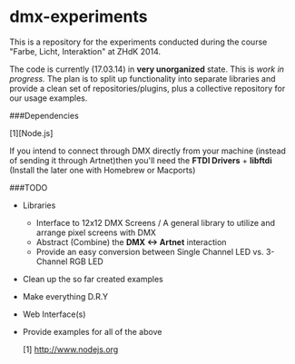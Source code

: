 dmx-experiments
===============

This is a repository for the experiments conducted during the course "Farbe, Licht, Interaktion" at ZHdK 2014.

The code is currently (17.03.14) in **very unorganized** state. This is *work in progress.* The plan is to split up functionality into separate libraries and provide a clean set of repositories/plugins, plus a collective repository for our usage examples.

###Dependencies

[1][Node.js]

If you intend to connect through DMX directly from your machine (instead of sending it through Artnet)then you'll need the **FTDI Drivers** + **libftdi** (Install the later one with Homebrew or Macports)


###TODO

 - Libraries
   - Interface to 12x12 DMX Screens / A general library to utilize and arrange pixel screens with DMX
   - Abstract (Combine) the **DMX <-> Artnet** interaction
   - Provide an easy conversion between Single Channel LED vs. 3-Channel RGB LED
 - Clean up the so far created examples
 - Make everything D.R.Y
 - Web Interface(s)
 - Provide examples for all of the above

    [1] http://www.nodejs.org